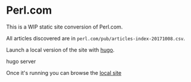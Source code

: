 # Perl.com

This is a WIP static site conversion of Perl.com.

All articles discovered are in `perl.com/pub/articles-index-20171008.csv`.

Launch a local version of the site with [hugo](https://gohugo.io).

  hugo server

Once it's running you can browse the [local site](http://localhost:1313/article)
